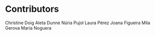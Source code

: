 Contributors
============

Christine Doig
Aleta Dunne
Núria Pujol
Laura Pérez
Joana Figueira
Mila Gerova
Maria Noguera
